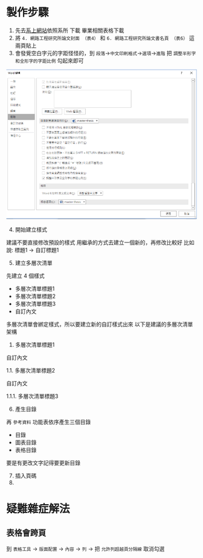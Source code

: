 # 製作步驟

1. 先去[系上網站](https://www.cs.nctu.edu.tw/cswebsite/education/graduate/course)依照系所 下載 畢業相關表格下載 
2. 將 `4. 網路工程研究所論文封面 （表4）` 和 `6. 網路工程研究所論文書名頁 （表6）` 這兩頁貼上
3. 會發覺空白字元的字距怪怪的，到 `段落`->`中文印刷格式`->`選項`->`進階` 把 `調整半形字和全形字的字距比例` 勾起來即可

![](../fixtures/adjust-distance-between-character.png)

4. 開始建立樣式

建議不要直接修改預設的樣式
用繼承的方式去建立一個新的，再修改比較好
比如說: 標題1 -> 自訂標題1


5. 建立多層次清單

先建立 4 個樣式

- 多層次清單標題1
- 多層次清單標題2
- 多層次清單標題3
- 自訂內文

多層次清單會綁定樣式，所以要建立新的自訂樣式出來
以下是建議的多層次清單架構

1. 多層次清單標題1

自訂內文

1.1. 多層次清單標題2

自訂內文

1.1.1. 多層次清單標題3

6. 產生目錄

再 `參考資料` 功能表依序產生三個目錄

- 目錄
- 圖表目錄
- 表格目錄

要是有更改文字記得要更新目錄

7. 插入頁碼
8.

# 疑難雜症解法

## 表格會跨頁

到 `表格工具` -> `版面配置` -> `內容` -> `列` -> 把 `允許列超越頁分隔線` 取消勾選

